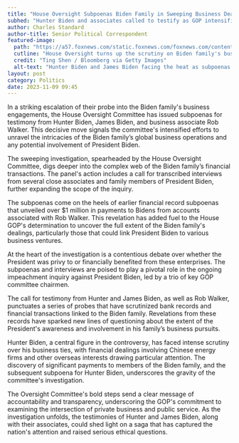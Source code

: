 ```yaml
---
title: "House Oversight Subpoenas Biden Family in Sweeping Business Dealings Inquiry"
subhed: "Hunter Biden and associates called to testify as GOP intensifies investigation into Biden family enterprises."
author: Charles Standard
author-title: Senior Political Correspondent
featured-image: 
  path: "https://a57.foxnews.com/static.foxnews.com/foxnews.com/content/uploads/2023/07/720/405/GettyImages-1501558758.jpg?ve=1&tl=1"
  cutline: "House Oversight turns up the scrutiny on Biden family's business dealings"
  credit: "Ting Shen / Bloomberg via Getty Images"
  alt-text: "Hunter Biden and James Biden facing the heat as subpoenas fly in"
layout: post
category: Politics
date: 2023-11-09 09:45
---
```


In a striking escalation of their probe into the Biden family's business engagements, the House Oversight Committee has issued subpoenas for testimony from Hunter Biden, James Biden, and business associate Rob Walker. This decisive move signals the committee's intensified efforts to unravel the intricacies of the Biden family’s global business operations and any potential involvement of President Biden.

The sweeping investigation, spearheaded by the House Oversight Committee, digs deeper into the complex web of the Biden family’s financial transactions. The panel's action includes a call for transcribed interviews from several close associates and family members of President Biden, further expanding the scope of the inquiry.

The subpoenas come on the heels of earlier financial record subpoenas that unveiled over $1 million in payments to Bidens from accounts associated with Rob Walker. This revelation has added fuel to the House GOP's determination to uncover the full extent of the Biden family's dealings, particularly those that could link President Biden to various business ventures.

At the heart of the investigation is a contentious debate over whether the President was privy to or financially benefited from these enterprises. The subpoenas and interviews are poised to play a pivotal role in the ongoing impeachment inquiry against President Biden, led by a trio of key GOP committee chairmen.

The call for testimony from Hunter and James Biden, as well as Rob Walker, punctuates a series of probes that have scrutinized bank records and financial transactions linked to the Biden family. Revelations from these records have sparked new lines of questioning about the extent of the President's awareness and involvement in his family’s business pursuits.

Hunter Biden, a central figure in the controversy, has faced intense scrutiny over his business ties, with financial dealings involving Chinese energy firms and other overseas interests drawing particular attention. The discovery of significant payments to members of the Biden family, and the subsequent subpoena for Hunter Biden, underscores the gravity of the committee's investigation.

The Oversight Committee's bold steps send a clear message of accountability and transparency, underscoring the GOP's commitment to examining the intersection of private business and public service. As the investigation unfolds, the testimonies of Hunter and James Biden, along with their associates, could shed light on a saga that has captured the nation's attention and raised serious ethical questions.
